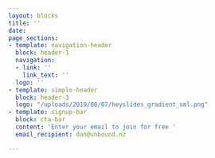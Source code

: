 ```yaml
---
layout: blocks
title: ''
date: 
page_sections:
- template: navigation-header
  block: header-1
  navigation:
  - link: ''
    link_text: ''
  logo: ''
- template: simple-header
  block: header-3
  logo: "/uploads/2019/08/07/heyslides_gradient_sml.png"
- template: signup-bar
  block: cta-bar
  content: 'Enter your email to join for free '
  email_recipient: dan@unbound.nz

---
```

